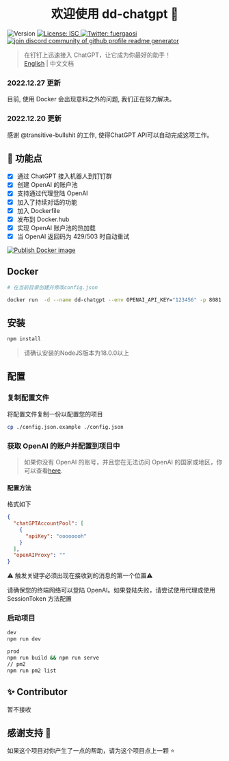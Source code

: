 <h1 align="center">欢迎使用 dd-chatgpt 👋</h1>
<p>
  <img alt="Version" src="https://img.shields.io/badge/version-1.0.0-blue.svg?cacheSeconds=2592000" />
  <a href="#" target="_blank">
    <img alt="License: ISC" src="https://img.shields.io/badge/License-ISC-yellow.svg" />
  </a>
  <a href="https://twitter.com/fuergaosi" target="_blank">
    <img alt="Twitter: fuergaosi" src="https://img.shields.io/twitter/follow/fuergaosi.svg?style=social" />
  </a>
  <a href="https://discord.gg/8fXNrxwUJH" target="blank">
    <img src="https://img.shields.io/discord/1058994816446369832?label=Join%20Community&logo=discord&style=flat-square" alt="join discord community of github profile readme generator"/>
  </a>
</p>

> 在钉钉上迅速接入 ChatGPT，让它成为你最好的助手！  
> [English](README.md) | 中文文档

### 2022.12.27 更新
目前, 使用 Docker 会出现意料之外的问题, 我们正在努力解决。

### 2022.12.20 更新

感谢 @transitive-bullshit 的工作, 使得ChatGPT API可以自动完成这项工作。

## 🌟 功能点

- [x] 通过 ChatGPT 接入机器人到钉钉群
- [x] 创建 OpenAI 的账户池
- [x] 支持通过代理登陆 OpenAI
- [x] 加入了持续对话的功能
- [x] 加入 Dockerfile
- [x] 发布到 Docker.hub
- [x] 实现 OpenAI 账户池的热加载
- [X] 当 OpenAI 返回码为 429/503 时自动重试

[![Publish Docker image](https://github.com/cjz9032/dd-chatgpt/actions/workflows/publish-docker-hub.yml/badge.svg)](https://github.com/cjz9032/dd-chatgpt/actions/workflows/publish-docker-hub.yml)

## Docker

```sh
# 在当前目录创建并修改config.json

docker run  -d --name dd-chatgpt --env OPENAI_API_KEY="123456" -p 8081:8081   cjz9032/dd-chatgpt:latest

```

## 安装

```sh
npm install
```
> 请确认安装的NodeJS版本为18.0.0以上

## 配置

### 复制配置文件

将配置文件复制一份以配置您的项目

```sh
cp ./config.json.example ./config.json
```

### 获取 OpenAI 的账户并配置到项目中

> 如果你没有 OpenAI 的账号，并且您在无法访问 OpenAI 的国家或地区，你可以查看[here](https://mirror.xyz/boxchen.eth/9O9CSqyKDj4BKUIil7NC1Sa1LJM-3hsPqaeW_QjfFBc).

#### 配置方法
格式如下

```json
{
  "chatGPTAccountPool": [
    {
      "apiKey": "oooooooh"
    }
  ],
  "openAIProxy": ""
}

```

⚠️ 触发关键字必须出现在接收到的消息的第一个位置⚠️

请确保您的终端网络可以登陆 OpenAI。如果登陆失败，请尝试使用代理或使用 SessionToken 方法配置


### 启动项目

```sh
dev
npm run dev

prod
npm run build && npm run serve
// pm2
npm run pm2 list
```
## ✨ Contributor

暂不接收

## 感谢支持 🙏

如果这个项目对你产生了一点的帮助，请为这个项目点上一颗 ⭐️
